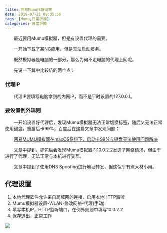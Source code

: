 ```yaml
---
title: 网易Mumu代理设置
date: 2019-07-21 09:35:56
tags: [Mumu,日常折腾]
categories: 日常折腾
---
```

&emsp;&emsp;最近要用Mumu模拟器，但是有设置代理的需要。

&emsp;&emsp;一开始下载了某NG应用，但是无法启动服务。

&emsp;&emsp;既然模拟器是电脑的一部分，那么为何不走电脑的代理上网呢。

&emsp;&emsp;先说一下其中比较坑的两个点：

### 代理IP

&emsp;&emsp;代理IP要填写电脑拿到的内网IP，而不是平时设置的127.0.0.1。

### 要设置例外规则

&emsp;&emsp;一开始设置好代理后，发现Mumu模拟器无法正常切换标签，随后又无法正常使用键盘，重启后卡99%，百度后在这篇文章中发现问题：

&emsp;&emsp;[网易MUMU模拟器在macOS系统下，启动卡99%与键盘无法使用问题解决](https://www.jianshu.com/p/9f08e43b95fc)

&emsp;&emsp;文章中提到，抓包后会发现Mumu模拟器向10.0.2.2发送了网络请求，但由于进行了代理，无法正常与本机进行交互。

&emsp;&emsp;文章中提到了使用DNS Spoofing进行地址转发，但这似乎有点大材小用。

## 代理设置
1. 本地代理软件允许来自局域网的连接，启用本地HTTP监听
2. Mumu模拟器设置-WLAN-修改网络-代理(手动)
3. 填写本机IP，HTTP监听端口，在例外规则中填写10.0.2.2
4. 保存退出，正常工作

![](https://pic.lufer.cc/images/2021/03/05/e5SJu6.png)